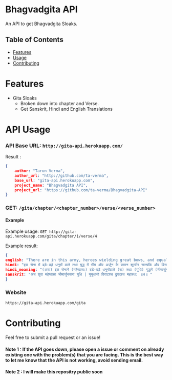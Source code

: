 Bhagvadgita API
======

An API to get Bhagvadgita Sloaks.


## Table of Contents

* [Features](#features)
* [Usage](#api-usage)
* [Contributing](#contributing)

# Features

* Gita Sloaks
  * Broken down into chapter and Verse.
  * Get Sanskrit, Hindi and English Translations


# API Usage
### API Base URL: `http://gita-api.herokuapp.com/`

Result :
```json
{
	author: "Tarun Verma",
	author_url: "http://github.com/ta-verma",
	base_url: "gita-api.herokuapp.com",
	project_name: "Bhagvadgita API",
	project_url: "https://github.com/ta-verma/Bhagvadgita-API"
}
```

### GET: `/gita/chapter/<chapter_number>/verse/<verse_number>`
#### Example
Example usage: `GET http://gita-api.herokuapp.com/gita/chapter/1/verse/4`

Example result:
```json
{
english: "There are in this army, heroes wielding great bows, and equal in military prowess to Bhima and Arjuna: Yuyudhana (Satyaki) and Virata, and the maharatha (great chariot-rider) Drupada;",
hindi: "इस सेना में बड़े-बड़े धनुषों वाले तथा युद्ध में भीम और अर्जुन के समान शूरवीर सात्यकि और विराट तथा महारथी राजा द्रुपद...",
hindi_meaning: "(अत्रा) इस सेनामें (महेष्वासाः) बड़े-बड़े धनुषोंवाले (च) तथा (युधि) युद्धमें (भीमार्जुनसमाः) भीम और अर्जुनके समान (शूराः) शूर-वीर (युयुधानः) सात्यकि (च) और (विराटः) विराट (च) तथा (महारथः) महारथी (द्रुपदः) राजा द्रुपद",
sanskrit: "अत्र शूरा महेष्वासा भीमार्जुनसमा युधि | युयुधानो विराटश्च द्रुपदश्च महारथ: ॥4॥ "
}
```
### Website
`https://gita-api.herokuapp.com/gita`
# Contributing
Feel free to submit a pull request or an issue!


#### Note 1 : If the API goes down, please open a issue or comment on already existing one with the problem(s) that you are facing. This is the best way to let me know that the API is not working, avoid sending email. 

#### Note 2 : I will make this repositry public soon

